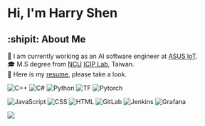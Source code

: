 # Hi, I'm Harry Shen

## :shipit: About Me

:office: I am currently working as an AI software engineer at [ASUS IoT](https://iot.asus.com/).  
:mortar_board: M.S degree from [NCU](https://www.ncu.edu.tw/tw/index.html) [ICIP Lab](http://iciplab.diskstation.me/joomla/index.php/tw/news), Taiwan.  
:scroll: Here is my [resume](https://www.cakeresume.com/s--kfaC-S7Xcuew6iN9Iq9L2Q--/ms024929548), please take a look.

![C++](https://img.shields.io/badge/C++-blue?style=for-the-badge&logo=cplusplus&logoColor=white) ![C#](https://img.shields.io/badge/CSharp-blue?style=for-the-badge&logo=csharp&logoColor=white) ![Python](https://img.shields.io/badge/Python-blue?style=for-the-badge&logo=python&logoColor=yellow) ![TF](https://img.shields.io/badge/Tensorflow-gray?style=for-the-badge&logo=tensorflow&logoColor=yellow) ![Pytorch](https://img.shields.io/badge/Pytorch-gray?style=for-the-badge&logo=pytorch&logoColor=orange)

![JavaScript](https://img.shields.io/badge/javascript-%23323330.svg?style=for-the-badge&logo=javascript&logoColor=%23F7DF1E) ![CSS](https://img.shields.io/badge/css3-%231572B6.svg?style=for-the-badge&logo=css3&logoColor=white) ![HTML](https://img.shields.io/badge/html5-%23E34F26.svg?style=for-the-badge&logo=html5&logoColor=white) ![GitLab](https://img.shields.io/badge/gitlab-gray?style=for-the-badge&logo=gitlab&logoColor=orange) ![Jenkins](https://img.shields.io/badge/Jenkins-gray?style=for-the-badge&logo=Jenkins) ![Grafana](https://img.shields.io/badge/Grafana-gray?style=for-the-badge&logo=grafana&logoColor=orange)

![](https://github-readme-stats.vercel.app/api/top-langs/?username=SHRHarry&theme=dark&hide_border=false&count_private=true&layout=compact)

